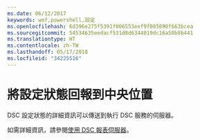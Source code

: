 ```yaml
---
ms.date: 06/12/2017
keywords: wmf,powershell,設定
ms.openlocfilehash: 6d396e275f5391f006553eef9f085890f663bcea
ms.sourcegitcommit: 54534635eedacf531d8d6344019dc16a50b8b441
ms.translationtype: HT
ms.contentlocale: zh-TW
ms.lasthandoff: 05/17/2018
ms.locfileid: "34225516"
---
```

# <a name="report-configuration-status-to-central-location"></a>將設定狀態回報到中央位置

DSC 設定狀態的詳細資訊可以傳送到執行 DSC 服務的伺服器。

如需詳細資訊，請參閱[使用 DSC 報表伺服器](https://msdn.microsoft.com/powershell/dsc/reportserver)。
